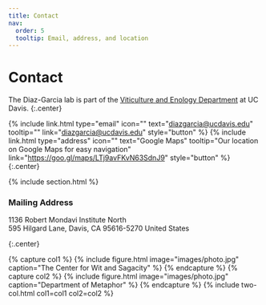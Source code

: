 ```yaml
---
title: Contact
nav:
  order: 5
  tooltip: Email, address, and location
---
```


# <i class="fas fa-envelope"></i>Contact

The Diaz-Garcia lab is part of the [Viticulture and Enology Department](https://wineserver.ucdavis.edu/#/) at UC Davis.
{:.center}

{%
  include link.html
  type="email"
  icon=""
  text="diazgarcia@ucdavis.edu"
  tooltip=""
  link="diazgarcia@ucdavis.edu"
  style="button"
%}
{%
  include link.html
  type="address"
  icon=""
  text="Google Maps"
  tooltip="Our location on Google Maps for easy navigation"
  link="https://goo.gl/maps/LTj9avFKvN63SdnJ9"
  style="button"
%}
{:.center}

{% include section.html %}

### <i class="fas fa-mail-bulk"></i>Mailing Address

1136 Robert Mondavi Institute North  
595 Hilgard Lane, Davis, CA 95616-5270 
United States

{:.center}

{% capture col1 %}
{%
  include figure.html
  image="images/photo.jpg"
  caption="The Center for Wit and Sagacity"
%}
{% endcapture %}
{% capture col2 %}
{%
  include figure.html
  image="images/photo.jpg"
  caption="Department of Metaphor"
%}
{% endcapture %}
{% include two-col.html col1=col1 col2=col2 %}
